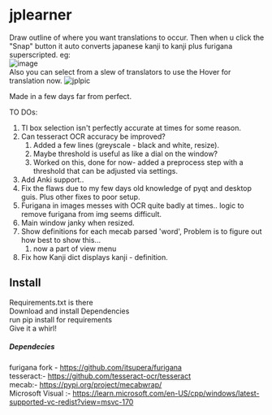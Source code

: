 # jplearner
 
Draw outline of where you want translations to occur. Then when u click the "Snap" button it auto converts
japanese kanji to kanji plus furigana superscripted. eg: \
![image](https://user-images.githubusercontent.com/7845409/202933194-460bee35-50ca-4151-b4d7-37c4ff9b7920.png)\
Also you can select from a slew of translators to use the Hover for translation now.
![jplpic](https://user-images.githubusercontent.com/7845409/203462643-2d2215e9-de3d-4e15-a382-8aec3ff49c33.PNG)

Made in a few days far from perfect.

TO DOs:
1. Tl box selection isn't perfectly accurate at times for some reason.
2. Can tesseract OCR accuracy be improved?
   1. Added a few lines (greyscale - black and white, resize). 
   2. Maybe threshold is useful as like a dial on the window? 
   3. Worked on this, done for now- added a preprocess step with a threshold that can be adjusted via settings.
3. Add Anki support..
4. Fix the flaws due to my few days old knowledge of pyqt and desktop guis. Plus other fixes to poor setup.
5. Furigana in images messes with OCR quite badly at times.. logic to remove furigana from img seems difficult. 
6. Main window janky when resized.
7. Show definitions for each mecab parsed 'word', Problem is to figure out how best to show this...
   1. now a part of view menu
8. Fix how Kanji dict displays kanji - definition.

## Install
Requirements.txt is there \
Download and install Dependencies \
run pip install for requirements  \
Give it a whirl!

##### Dependecies
furigana fork - https://github.com/itsupera/furigana \
tesseract:- https://github.com/tesseract-ocr/tesseract \
mecab:- https://pypi.org/project/mecabwrap/ \
Microsoft Visual :- https://learn.microsoft.com/en-US/cpp/windows/latest-supported-vc-redist?view=msvc-170
